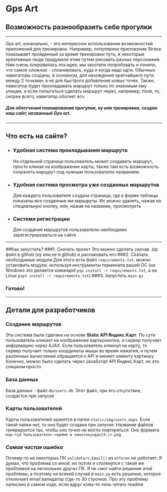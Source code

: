 # Gps Art
## Возможность разнообразить себе прогулки

---
Gps art, изначально, - это интересное использование возможностей приложений для
тренировок. Например, популярное приложение Strava показывает пройденный за 
время тренировки путь, и некоторые креативные люди придумали этим путем рисовать
разных персонажей. Нам очень понравилась эта идея, мы захотели попробовать и поняли,
что самое сложное - спланировать, куда и когда надо идти. Обычные навигаторы созданы,
в основном, для нахождения кратчайшего пути между 2 точками, а не для
быстрого добавления новых точек. Также, навигатор будет прокладывать маршрут только по знакомым 
ему улицам, и если попытаться сделать маршрут через, например, поле, то, скорее всего, 
навигатор обогнет его.
##### Для облегчения планирования прогулки, ну или тренировки, создан наш сайт, названный Gps art.

---

## Что есть на сайте?
 
 * ###  Удобная система прокладывания маршрута
    На отдельной странице пользователь может создавать маршрут, просто кликая на изображение
    карты, также там есть возможность сохранять маршрут под нужным пользователю названием.
 * ###  Удобная система просмотра уже созданных маршрутов
    Для каждого пользователя создана страница, где в форме таблицы показаны все созданные им
    маршруты. Их можно удалить, нажав на специальную кнопку, или, нажав на название, просмотреть
 * ### Система регистрации
    Для создания маршрутов пользователю необходимо зарегистрироваться на сайте

---
##Как запустить?
###1. Скачать проект
Это можно сделать скачав .zip файл в github (ну или не в github) и распаковать его
###2. Скачать необходимые модули
Для этого есть файл `requirements.txt`, можно установить модули, используя инструменты терминала вашей ОС
(на Windows это делается командой `pip install -r requirements.txt`, а на 
Linux `pip3 install -r requirements.txt`)
###3. Запустить `main.py`
### Готово!

---

## Детали для разработчиков

### Создание маршрутов
Эта система была сделана на основе **Static API Яндекс.Карт**. По сути пользователь кликает на
изображение карты/кнопки, и сервер получает информацию через AJAX. Если пользователь кликнул на карту,
то сервер получает только координаты мыши во время нажатия, и путем различных вычислений обращается к API
и меняет клиенту картинку. Конечно, можно было сделать через JavaScript API Яндекс.Карт, но это
слишком просто

### База данных
База данных - файл `db/users.db`. Этот файл, при его отсутствии, создастся при запуске

### Карты пользователей
Карты пользователей хранятся в папке `static/img/users_maps`. Если такой папки нет, то она
будет создана при запуске. Название файлов генерируется так, чтобы оно точно не могло повторяться.
Оно формата `map-<id пользователя>-<время в наносекундах[4:]>.png`

### _Самая частая ошибка_
Почему-то на некоторых ПК `validators.Email()` из `wtforms` не работает. Я думал, что проблема со мной,
но потом я столкнулся с такой же проблемой на нескольких других ПК. Я не смог найти решения этой проблемы,
а поэтому на всякий случай в `main.py` есть решение, которое отключает email валидатор (где-то 30 строчка).
Про эту проблему написано в самом коде, если вдруг кому-то лень читать readme
